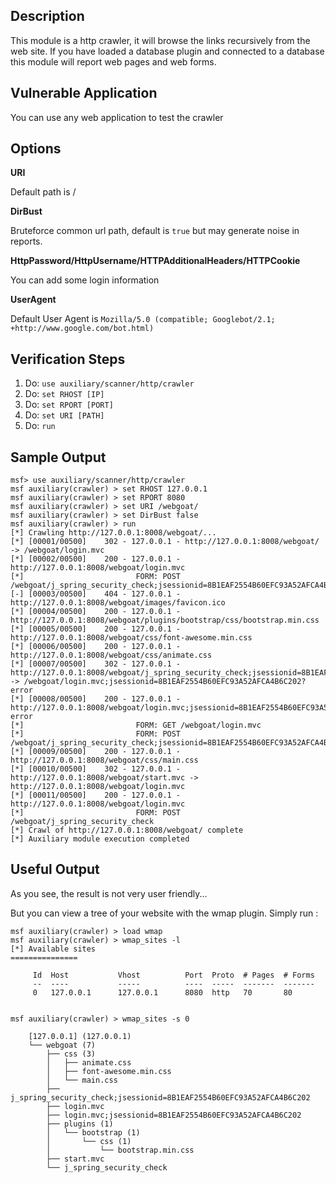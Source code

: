 ## Description

This module is a http crawler, it will browse the links recursively from the web site. If you have loaded a database plugin and connected to a database this module will report web pages and web forms.

## Vulnerable Application

You can use any web application to test the crawler 

## Options

  **URI**

  Default path is /

  **DirBust**

  Bruteforce common url path, default is `true` but may generate noise in reports.

  **HttpPassword/HttpUsername/HTTPAdditionalHeaders/HTTPCookie**

  You can add some login information

  **UserAgent**

  Default User Agent is `Mozilla/5.0 (compatible; Googlebot/2.1; +http://www.google.com/bot.html)` 

## Verification Steps

1. Do: ```use auxiliary/scanner/http/crawler```
2. Do: ```set RHOST [IP]```
3. Do: ```set RPORT [PORT]```
4. Do: ```set URI [PATH]```
4. Do: ```run```

## Sample Output
```
msf> use auxiliary/scanner/http/crawler
msf auxiliary(crawler) > set RHOST 127.0.0.1
msf auxiliary(crawler) > set RPORT 8080
msf auxiliary(crawler) > set URI /webgoat/
msf auxiliary(crawler) > set DirBust false
msf auxiliary(crawler) > run
[*] Crawling http://127.0.0.1:8008/webgoat/...
[*] [00001/00500]    302 - 127.0.0.1 - http://127.0.0.1:8008/webgoat/ -> /webgoat/login.mvc
[*] [00002/00500]    200 - 127.0.0.1 - http://127.0.0.1:8008/webgoat/login.mvc
[*]                         FORM: POST /webgoat/j_spring_security_check;jsessionid=8B1EAF2554B60EFC93A52AFCA4B6C202
[-] [00003/00500]    404 - 127.0.0.1 - http://127.0.0.1:8008/webgoat/images/favicon.ico
[*] [00004/00500]    200 - 127.0.0.1 - http://127.0.0.1:8008/webgoat/plugins/bootstrap/css/bootstrap.min.css
[*] [00005/00500]    200 - 127.0.0.1 - http://127.0.0.1:8008/webgoat/css/font-awesome.min.css
[*] [00006/00500]    200 - 127.0.0.1 - http://127.0.0.1:8008/webgoat/css/animate.css
[*] [00007/00500]    302 - 127.0.0.1 - http://127.0.0.1:8008/webgoat/j_spring_security_check;jsessionid=8B1EAF2554B60EFC93A52AFCA4B6C202 -> /webgoat/login.mvc;jsessionid=8B1EAF2554B60EFC93A52AFCA4B6C202?error
[*] [00008/00500]    200 - 127.0.0.1 - http://127.0.0.1:8008/webgoat/login.mvc;jsessionid=8B1EAF2554B60EFC93A52AFCA4B6C202?error
[*]                         FORM: GET /webgoat/login.mvc
[*]                         FORM: POST /webgoat/j_spring_security_check;jsessionid=8B1EAF2554B60EFC93A52AFCA4B6C202
[*] [00009/00500]    200 - 127.0.0.1 - http://127.0.0.1:8008/webgoat/css/main.css
[*] [00010/00500]    302 - 127.0.0.1 - http://127.0.0.1:8008/webgoat/start.mvc -> http://127.0.0.1:8008/webgoat/login.mvc
[*] [00011/00500]    200 - 127.0.0.1 - http://127.0.0.1:8008/webgoat/login.mvc
[*]                         FORM: POST /webgoat/j_spring_security_check
[*] Crawl of http://127.0.0.1:8008/webgoat/ complete
[*] Auxiliary module execution completed
```

## Useful Output

As you see, the result is not very user friendly...

But you can view a tree of your website with the wmap plugin. Simply run :

```
msf auxiliary(crawler) > load wmap
msf auxiliary(crawler) > wmap_sites -l
[*] Available sites
===============

     Id  Host           Vhost          Port  Proto  # Pages  # Forms
     --  ----           -----          ----  -----  -------  -------
     0   127.0.0.1      127.0.0.1      8080  http   70       80


msf auxiliary(crawler) > wmap_sites -s 0

    [127.0.0.1] (127.0.0.1)
    └── webgoat (7)
        ├── css (3)
        │   ├── animate.css
        │   ├── font-awesome.min.css
        │   └── main.css
        ├── j_spring_security_check;jsessionid=8B1EAF2554B60EFC93A52AFCA4B6C202
        ├── login.mvc
        ├── login.mvc;jsessionid=8B1EAF2554B60EFC93A52AFCA4B6C202
        ├── plugins (1)
        │   └── bootstrap (1)
        │       └── css (1)
        │           └── bootstrap.min.css
        ├── start.mvc
        └── j_spring_security_check

```
